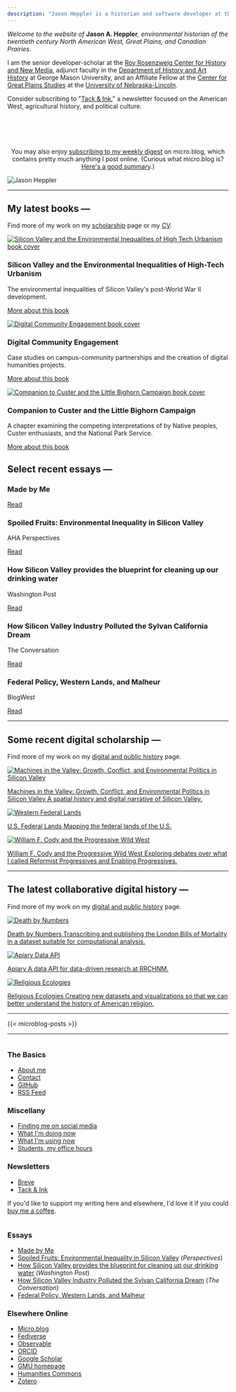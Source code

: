 ```yaml
---
description: "Jason Heppler is a historian and software developer at the Roy Rosenzweig Center for History and New Media."
---
```


<div class="limiter">

<div class="intro-section">
  <div class="intro-content">
    <div class="lede">
      <p><em>Welcome to the website of</em> <strong>Jason A. Heppler</strong><em>, environmental historian of the twentieth century North American West, Great Plains, and Canadian Prairies</em>.</p>

   <p>I am the senior developer-scholar at the <a href="https://rrchnm.org/">Roy Rosenzweig Center for History and New Media</a>, adjunct faculty in the <a href="https://historyarthistory.gmu.edu">Department of History and Art History</a> at George Mason University, and an Affiliate Fellow at the <a href="https://www.unl.edu/plains/">Center for Great Plains Studies</a> at the <a href="https://www.unl.edu">University of Nebraska-Lincoln</a>.</p>
    </div>
    
  <aside class="newsletter">
    <p>Consider subscribing to "<a href="https://tack-and-ink.ghost.io/">Tack &amp; Ink</a>," a newsletter focused on the American West, agricultural history, and political culture.</p>
    <div class="subscribe-container">
      <div style="min-height: 58px;max-width: 440px;margin: 0 auto;width: 100%"><script src="https://cdn.jsdelivr.net/ghost/signup-form@~0.2/umd/signup-form.min.js" data-button-color="#1b7021" data-button-text-color="#FFFFFF" data-site="https://tack-and-ink.ghost.io/" data-locale="en" async></script></div>
  </aside>

  <aside class="newsletter">
  <p style="text-align: center;">You may also enjoy <a href="https://writing.jasonheppler.org/subscribe/">subscribing to my weekly digest</a> on micro.blog, which contains pretty much anything I post online. (Curious what micro.blog is? <a href="https://blog.ayjay.org/the-three-paths-of-micro-blog/">Here's a good summary</a>.)</p>
  </aside>
  </div>
  <div class="intro-photo">
    <img src="/assets/images/0C7A1451.jpg" alt="Jason Heppler" class="author-photo">
  </div>
</div>

<hr/>

<section class="latest-books">
<h1>My latest books &mdash;</h1>

Find more of my work on my [scholarship](/publications/) page or my <a href="https://jasonheppler.org/files/jah-cv.pdf">CV</a>.

<div class="book-grid">
  <div class="book-grid-item">
    <a class="book-grid-thumb" href="/publications/silicon-valley/">
      <img src="/assets/images/book_sv.jpg" alt="Silicon Valley and the Environmental Inequalities of High Tech Urbanism book cover" loading="lazy">
    </a>
    <div class="book-grid-info">
      <h3 class="book-grid-title">Silicon Valley and the Environmental Inequalities of High-Tech Urbanism</h3>
      <div class="book-grid-desc">The environmental inequalities of Silicon Valley's post-World War II development.</div>
      <p class="book-grid-more"><a href="">More about this book</a></p>
    </div>
  </div>

  <div class="book-grid-item">
    <a class="book-grid-thumb" href="/publications/digital-community-engagement/">
      <img src="/assets/images/dice.jpeg" alt="Digital Community Engagement book cover" loading="lazy">
    </a>
    <div class="book-grid-info">
      <h3 class="book-grid-title">Digital Community Engagement</h3>
      <div class="book-grid-desc">Case studies on campus-community partnerships and the creation of digital humanities projects.</div>
      <p class="book-grid-more"><a href="/publications/digital-community-engagement/">More about this book</a></p>
    </div>
  </div>

  <div class="book-grid-item">
    <a class="book-grid-thumb" href="/publications/custer-companion/">
      <img src="/assets/images/companion_custer.jpg" alt="Companion to Custer and the Little Bighorn Campaign book cover" loading="lazy">
    </a>
    <div class="book-grid-info">
      <h3 class="book-grid-title">Companion to Custer and the Little Bighorn Campaign</h3>
      <div class="book-grid-desc">A chapter examining the competing interpretations of by Native peoples, Custer enthusiasts, and the National Park Service.</div>
      <p class="book-grid-more"><a href="/publications/custer-companion/">More about this book</a></p>
    </div>
  </div>
  </div>

</section>

</div>

<div class="section-divider"></div>

<div class="dark-green-section">

<div class="limiter">

<h2>Select recent essays &mdash;</h2>
<section class="essay-grid">
    <div class="essay-grid-item">
      <h3>Made by Me</h3>
      <a class="essay-grid-more" href="https://writing.jasonheppler.org/2024/05/23/made-by-me/">Read</a>
    </div>
    <div class="essay-grid-item">
      <h3>Spoiled Fruits: Environmental Inequality in Silicon Valley</h3>
      <p class="essay-source">AHA Perspectives</p>
      <a class="essay-grid-more" href="https://www.historians.org/research-and-publications/perspectives-on-history/november-2023/spoiled-fruits-environmental-inequality-in-silicon-valley">Read</a>
    </div>
    <div class="essay-grid-item">
      <h3>How Silicon Valley provides the blueprint for cleaning up our drinking water</h3>
      <p class="essay-source">Washington Post</p>
      <a class="essay-grid-more" href="https://www.washingtonpost.com/outlook/2019/04/26/how-silicon-valley-provides-blueprint-cleaning-up-our-drinking-water/">Read</a>
    </div>
    <div class="essay-grid-item">
      <h3>How Silicon Valley Industry Polluted the Sylvan California Dream</h3>
      <p class="essay-source">The Conversation</p>
      <a class="essay-grid-more" href="https://theconversation.com/how-silicon-valley-industry-polluted-the-sylvan-california-dream-85810">Read</a>
    </div>
    <div class="essay-grid-item">
      <h3>Federal Policy, Western Lands, and Malheur</h3>
      <p class="essay-source">BlogWest</p>
      <a class="essay-grid-more" href="https://writing.jasonheppler.org/2016/01/05/federal-policy-western-lands-and/">Read</a>
    </div>

</section>

<hr/> 

<h2>Some recent digital scholarship &mdash;</h2>

Find more of my work on my [digital and public history](/research/) page.

<section class="project-box">
  <a class="project" href="http://machinesinthevalley.org">
    <img src="/assets/images/portfolio_machinesvalley.png" alt="Machines in the Valley: Growth, Conflict, and Environmental Politics in Silicon Valley" loading="lazy" />
    <p class="small"><span class="project-title">Machines in the Valley: Growth, Conflict, and Environmental Politics in Silicon Valley</span> A spatial history and digital narrative of Silicon Valley.</p>
  </a>

   <a class="project" href="https://jasonheppler.org/projects/western-lands/">
    <img src="/assets/images/portfolio_westernlands.png" alt="Western Federal Lands" loading="lazy" />
    <p class="small"><span class="project-title">U.S. Federal Lands</span> Mapping the federal lands of the U.S.</p>
  </a>
<a class="project" href="https://progressivewildwest.org">
    <img src="/assets/images/portfolio_showindian.png" alt="William F. Cody and the Progressive Wild West" loading="lazy" />
    <p class="small"><span class="project-title">William F. Cody and the Progressive Wild West</span> Exploring debates over what I called Reformist Progressives and Enabling Progressives.</p>
  </a>

</section>

<hr/>

<h2>The latest collaborative digital history &mdash;</h2>

Find more of my work on my [digital and public history](/research/) page.

<section class="project-box">

  <a class="project" href="https://deathbynumbers.org">
    <img src="/assets/images/portfolio_bom.png" alt="Death by Numbers" loading="lazy" />
    <p class="small"><span class="project-title">Death by Numbers</span> Transcribing and publishing the London Bills of Mortality in a dataset suitable for computational analysis.</p>
  </a>

  <a class="project" href="https://github.com/chnm/dataapi">
    <img src="/assets/images/portfolio_api.png" alt="Apiary Data API" loading="lazy" />
    <p class="small"><span class="project-title">Apiary</span> A data API for data-driven research at RRCHNM.</p>
  </a>

  <a class="project" href="https://religiousecologies.org">
    <img src="/assets/images/portfolio_ecologies.png" alt="Religious Ecologies" loading="lazy" />
    <p class="small"><span class="project-title">Religious Ecologies</span> Creating new datasets and visualizations so that we can better understand the history of American religion.</p>
  </a>
</section>

<hr/>
<section class="microblog-posts">
{{< microblog-posts >}}
</section>


<hr/>

<section class="about">
<div class="two-column">
            <div class="column">
                <h3>The Basics</h3>
                <ul>
                    <li><a href="/about/">About me</a></li>
                    <li><a href="/about/">Contact</a></li>
                    <li><a href="https://github.com/hepplerj">GitHub</a></li>
                    <li><a href="https://writing.jasonheppler.org/feed.json">RSS Feed</a></li>
                </ul>
                <h3>Miscellany</h3>
                <ul>
                    <li><a href="/social-media/">Finding me on social media</a></li>
                    <li><a href="/now/">What I'm doing now</a></li>
                    <li><a href="/uses/">What I'm using now</a></li>
                    <li><a href="/office-hours/">Students, my office hours</a></li>
                </ul>
                <h3>Newsletters</h3>
                <ul>
                    <li><a href="https://buttondown.email/jheppler">Breve</a></li>
                    <li><a href="https://ink.jasonheppler.org">Tack &amp; Ink</a></li>
                </ul>
                <p>If you'd like to support my writing here and elsewhere, I'd love it if you could <a href="https://www.buymeacoffee.com/jasonheppler">buy me a coffee</a>.</p>
            </div>
            <div class="column">
                <h3>Essays</h3>
                <ul>
                    <li><a href="https://writing.jasonheppler.org/2024/05/23/made-by-me/">Made by Me</a></li>
                    <li><a href="https://www.historians.org/research-and-publications/perspectives-on-history/november-2023/spoiled-fruits-environmental-inequality-in-silicon-valley">Spoiled Fruits: Environmental Inequality in Silicon Valley</a> (<em>Perspectives</em>)</li>
                    <li><a href="https://www.washingtonpost.com/outlook/2019/04/26/how-silicon-valley-provides-blueprint-cleaning-up-our-drinking-water/">How Silicon Valley provides the blueprint for cleaning up our drinking water</a> (<em>Washington Post</em>)</li>
                    <li><a href="https://theconversation.com/how-silicon-valley-industry-polluted-the-sylvan-california-dream-85810">How Silicon Valley Industry Polluted the Sylvan California Dream</a> (<em>The Conversation</em>)</li>
                    <li><a href="https://writing.jasonheppler.org/2016/01/05/federal-policy-western-lands-and/">Federal Policy, Western Lands, and Malheur</a></li>
                </ul>
<h3>Elsewhere Online</h3>
                <ul>
                <li><a href="https://writing.jasonheppler.org/">Micro.blog</a></li>
                    <li><a href="https://historians.social/@jaheppler">Fediverse</a></li>
                    <li><a href="https://observablehq.com/@hepplerj?tab=profile">Observable</a>
                    <li><a href="https://orcid.org/0000-0003-4158-6186">ORCID</a>
                    <li><a href="https://scholar.google.com/citations?user=X2hGnS4AAAAJ">Google Scholar</a></li>
                    <li><a href="https://historyarthistory.gmu.edu/people/jheppler">GMU homepage</a></li>
                    <li><a href="https://hcommons.org/members/hepplerj/">Humanities Commons</a></li>
                    <li><a href="https://www.zotero.org/hepplerj">Zotero</a></li>
                </ul>

</div>
</section>

</div>

</div>
